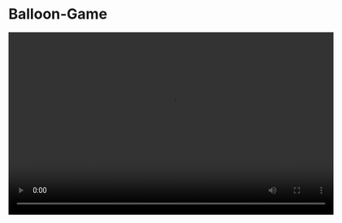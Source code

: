 # Balloon-Game

<video width="640" height="360" src="Screen Recording 2025-05-24 235558.mp4" type="mp4" controls> </video>
